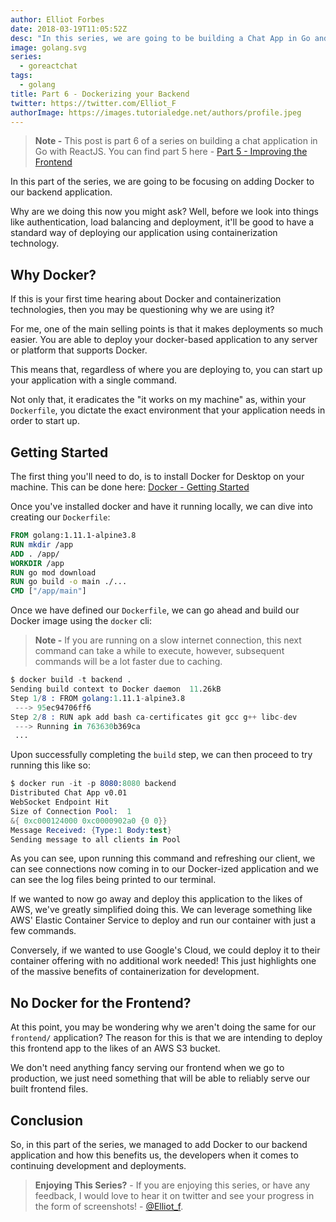 ```yaml
---
author: Elliot Forbes
date: 2018-03-19T11:05:52Z
desc: "In this series, we are going to be building a Chat App in Go and ReactJS"
image: golang.svg
series:
  - goreactchat
tags:
  - golang
title: Part 6 - Dockerizing your Backend
twitter: https://twitter.com/Elliot_F
authorImage: https://images.tutorialedge.net/authors/profile.jpeg
---
```


> **Note -** This post is part 6 of a series on building a chat application in
> Go with ReactJS. You can find part 5 here -
> [Part 5 - Improving the Frontend](/projects/chat-system-in-go-and-react/part-5-improved-frontend/)

In this part of the series, we are going to be focusing on adding Docker to our
backend application.

Why are we doing this now you might ask? Well, before we look into things like
authentication, load balancing and deployment, it'll be good to have a standard
way of deploying our application using containerization technology.

## Why Docker?

If this is your first time hearing about Docker and containerization
technologies, then you may be questioning why we are using it?

For me, one of the main selling points is that it makes deployments so much
easier. You are able to deploy your docker-based application to any server or
platform that supports Docker.

This means that, regardless of where you are deploying to, you can start up your
application with a single command.

Not only that, it eradicates the "it works on my machine" as, within your
`Dockerfile`, you dictate the exact environment that your application needs in
order to start up.

## Getting Started

The first thing you'll need to do, is to install Docker for Desktop on your
machine. This can be done here:
[Docker - Getting Started](https://www.docker.com/get-started)

Once you've installed docker and have it running locally, we can dive into
creating our `Dockerfile`:

```dockerfile
FROM golang:1.11.1-alpine3.8
RUN mkdir /app
ADD . /app/
WORKDIR /app
RUN go mod download
RUN go build -o main ./...
CMD ["/app/main"]
```

Once we have defined our `Dockerfile`, we can go ahead and build our Docker
image using the `docker` cli:

> **Note -** If you are running on a slow internet connection, this next command
> can take a while to execute, however, subsequent commands will be a lot faster
> due to caching.

```s
$ docker build -t backend .
Sending build context to Docker daemon  11.26kB
Step 1/8 : FROM golang:1.11.1-alpine3.8
 ---> 95ec94706ff6
Step 2/8 : RUN apk add bash ca-certificates git gcc g++ libc-dev
 ---> Running in 763630b369ca
 ...

```

Upon successfully completing the `build` step, we can then proceed to try
running this like so:

```s
$ docker run -it -p 8080:8080 backend
Distributed Chat App v0.01
WebSocket Endpoint Hit
Size of Connection Pool:  1
&{ 0xc000124000 0xc0000902a0 {0 0}}
Message Received: {Type:1 Body:test}
Sending message to all clients in Pool
```

As you can see, upon running this command and refreshing our client, we can see
connections now coming in to our Docker-ized application and we can see the log
files being printed to our terminal.

If we wanted to now go away and deploy this application to the likes of AWS,
we've greatly simplified doing this. We can leverage something like AWS' Elastic
Container Service to deploy and run our container with just a few commands.

Conversely, if we wanted to use Google's Cloud, we could deploy it to their
container offering with no additional work needed! This just highlights one of
the massive benefits of containerization for development.

## No Docker for the Frontend?

At this point, you may be wondering why we aren't doing the same for our
`frontend/` application? The reason for this is that we are intending to deploy
this frontend app to the likes of an AWS S3 bucket.

We don't need anything fancy serving our frontend when we go to production, we
just need something that will be able to reliably serve our built frontend
files.

## Conclusion

So, in this part of the series, we managed to add Docker to our backend
application and how this benefits us, the developers when it comes to continuing
development and deployments.

> **Enjoying This Series?** - If you are enjoying this series, or have any
> feedback, I would love to hear it on twitter and see your progress in the form
> of screenshots! - [@Elliot_f](https://twitter.com/elliot_f).
